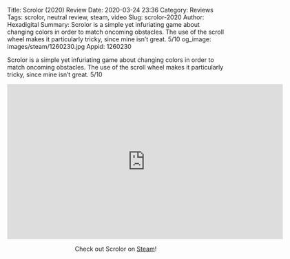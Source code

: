 Title: Scrolor (2020) Review
Date: 2020-03-24 23:36
Category: Reviews
Tags: scrolor, neutral review, steam, video
Slug: scrolor-2020
Author: Hexadigital
Summary: Scrolor is a simple yet infuriating game about changing colors in order to match oncoming obstacles. The use of the scroll wheel makes it particularly tricky, since mine isn’t great. 5/10
og_image: images/steam/1260230.jpg
Appid: 1260230

Scrolor is a simple yet infuriating game about changing colors in order to match oncoming obstacles. The use of the scroll wheel makes it particularly tricky, since mine isn’t great. 5/10

<center><iframe src="https://www.youtube.com/embed/qeUg17EL8kg?feature=oembed" allow="accelerometer; autoplay; encrypted-media; gyroscope; picture-in-picture" width="640" height="360" frameborder="0"></iframe>

Check out Scrolor on [Steam](https://store.steampowered.com/app/1260230/?curator_clanid=34633900)!</center>
